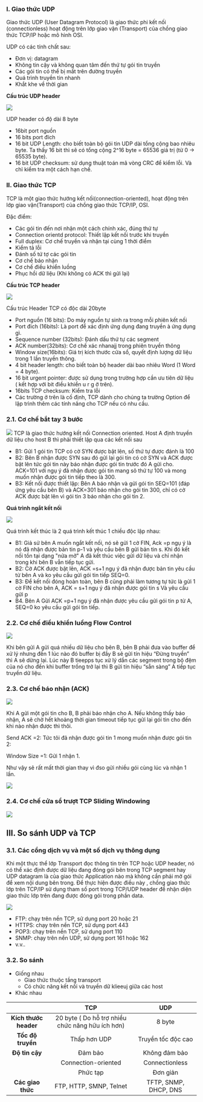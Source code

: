 ### I. Giao thức UDP
Giao thức UDP (User Datagram Protocol) là giao thức phi kết nối (connectionless) hoạt động trên lớp giao vận (Transport) của chồng giao thức TCP/IP hoặc mô hình OSI. 

UDP có các tính chất sau:
+ Đơn vị: datagram 
+ Không tin cậy và không quan tâm đến thứ tự gói tin truyền 
+ Các gói tin có thể bị mất trên đường truyền 
+ Quá trình truyền tin nhanh
+ Khắt khe về thời gian

**Cấu trúc UDP header**

<img src="image/15.png">

UDP header có độ dài 8 byte
- 16bit port nguồn
- 16 bits port đích
- 16 bit UDP Length: cho biết toàn bộ gói tin UDP dài tổng cộng bao nhiêu byte. Ta thấy 16 bit thì sẽ có tổng cộng 2^16 byte = 65536 giá trị (từ 0 -> 65535 byte).
- 16 bit UDP checksum: sử dụng thuật toán mã vòng CRC để kiểm lỗi. Và chỉ kiểm tra một cách hạn chế.

### II. Giao thức TCP
TCP là một giao thức hướng kết nối(connection-oriented), hoạt động trên lớp giao vận(Transport) của chồng giao thức TCP/IP, OSI.

Đặc điểm: 
+ Các gói tin đến nơi nhận một cách chính xác, đúng thứ tự
+ Connection orientd protocol: Thiết lập kết nối trước khi truyền
+ Full duplex: Cơ chế truyền và nhận tại cùng 1 thời điểm
+ Kiểm tả lỗi
+ Đánh số tứ tợ các gói tin
+ Cơ chế báo nhận 
+ Cơ chế điều khiển luồng
+ Phục hồi dữ liệu (Khi không có ACK thì gửi lại) 

**Cấu trúc TCP header**

<img src="imge/15.png">

Cấu trúc Header TCP có độc dài 20byte
- Port nguồn (16 bits): Do máy nguồn tự sinh ra trong mỗi phiên kết nối
- Port đich (16bits): Là port để xác định ứng dụng đang truyền à ứng dụng gì.
- Sequence number (32bits): Đánh dấu thứ tự các segment 
- ACK number(32bits): Cơ chế xác nhanajj trong phiên truyền thông
- Window size(16bits): Giá trị kích thước cửa sổ, quyết định lượng dữ liệu trong 1 lần truyền thông.
- 4 bit header length: cho biết toàn bộ header dài bao nhiêu Word (1 Word = 4 byte).
- 16 bit urgent pointer: được sử dụng trong trường hợp cần ưu tiên dữ liệu ( kết hợp với bit điều khiển u r g ở trên).
- 16bits TCP checksum: Kiểm tra lỗi
- Các trường ở trên là cố định, TCP dành cho chúng ta trường Option để lập trình thêm các tính năng cho TCP nếu có nhu cầu.


### 2.1. Cơ chế bắt tay 3 bước
<img src="image/5.png">
TCP là giao thức hướng kết nối Connection oriented. Host A định truyền dữ liệu cho host B thì phải thiết lập qua các kết nối sau

+ B1: Gửi 1 gói tin TCP có cờ SYN được bật lên, số thứ tự được đánh là 100
+ B2: Bên B nhận được SYN sau đó gửi lại gói tin có cờ SYN và ACK được bật lên tức gói tin này báo nhận được gói tin trước đó A gửi cho. ACK=101 với ngụ ý đã nhận được gói tin mang sô thứ tự 100 và mong muốn nhận được gói tin tiếp theo là 300.
+ B3: Kết nối được thiết lập: Bên A báo nhận và gửi gói tin SEQ=101 (đáp ứng yêu cầu bên B) và ACK=301 báo nhận cho gói tin 300, chỉ có cờ ACK được bật lên vì gói tin 3 báo nhận cho gói tin 2. 

**Quá trình ngắt kết nối**

<img src="image/17.png">

Quá trình kết thúc là 2 quá trình kết thúc 1 chiều độc lập nhau:
+ B1: Giả sử bên  A muốn ngắt kết nối, nó sẽ gửi 1 cờ FIN, Ack =p ngụ ý là nó đã nhận được bản tin p-1 và yêu cầu bên B gửi bản tin s. 
Khi đó kết nối tồn tại dạng "nửa mở" A đã kết thúc việc gửi dữ liệu và chỉ nhận trong khi bên B vẫn tiếp tục gửi. 
+ B2: Cờ ACK được bật lên, ACK =s+1 ngụ ý đã nhận được bản tin yêu cầu từ bên A và ko yêu cầu gửi gói tin tiếp SEQ=0.
+ B3: Để kết nối đóng hoàn toàn, bên B cũng phải làm tương tự tức là gửi 1 cờ FIN cho bên A, ACK = s+1 ngụ ý đã nhận được gói tin s Và yêu cầu gửi p 
+ B4. Bên A Gửi ACK =p+1 ngụ ý đã nhận được yêu cầu gửi gói tin p từ A, SEQ=0 ko yêu cầu gửi gói tin tiếp.

### 2.2. Cơ chế điều khiển luồng Flow Control 

<img src="image/6.png">

Khi bên gửi A gửi quá nhiều dữ liệu cho bên B, bên B phải đưa vào buffer để xử lý nhưng đến 1 lúc nào đó buffer bị đầy B sẽ gửi tín hiệu “Đừng truyền” thì A sẽ dừng lại. Lúc này B tieepps tục xử lý dần các segment trong bộ đệm của nó cho đến khi buffer trống trở lại thì B gửi tín hiệu “sẵn sàng” A tiếp tục truyền dữ liệu.

### 2.3. Cơ chế báo nhận (ACK)

<img src="image/7.png">

Khi A gửi một gói tin cho B, B phải báo nhận cho A. Nếu không thấy báo nhận, A sẽ chờ hết khoảng thời gian timeout tiếp tục gửi lại gói tin cho đến khi nào nhận được thì thôi.

Send ACK =2: Tức tôi đã nhận được gói tin 1 mong muốn nhận được gói tin 2:

Window Size =1: Gửi 1 nhận 1.

Như vậy sẽ rất mất thời gian thay vì đso gửi nhiều gói cùng lúc và nhận 1 lần.

<img src="image/8.png">

### 2.4. Cơ chế cửa sổ trượt TCP Sliding Windowing 

<img src="image/9.png">

## III. So sánh UDP và TCP
### 3.1. Các cổng dịch vụ và một số dịch vụ thông dụng
Khi một thực thể lớp Transport đọc thông tin trên TCP hoặc UDP header, nó có thể xác định được dữ liệu đang đóng gói bên trong TCP segment hay UDP datagram là của giao thức Application nào mà không cần phải mở gói để xem nội dung bên trong. Để thực hiện được điều này , chồng giao thức lớp trên TCP/IP sử dụng tham số port trong TCP/UDP header để nhận diện giao thức lớp trên đang được đóng gói trong phần data. 

<img src="image/10.png">

- FTP: chạy trên nền TCP, sử dụng port 20 hoặc 21
- HTTPS: chạy trên nền TCP, sử dụng port 443
- POP3: chạy trên nền TCP, sử dụng port 110
- SNMP: chạy trên nền UDP, sử dụng port 161 hoặc 162
- v.v..
### 3.2. So sánh 
- Giống nhau
	+ Giao thức thuộc tầng transport 
	+ Có chức năng kết nối và truyền dữ klieeuj  giữa các host 
- Khác nhau

| |TCP|UDP|
|:---:|:---:|:---:|
|**Kích thước header**|20 byte ( Do hỗ trợ nhiều chức năng hữu ích hơn)|8 byte |
|**Tốc độ truyền**|Thấp hơn UDP|Truyền tốc độc cao|
|**Độ tin cậy**|Đảm bảo|Không đảm bảo|
| |Connection-oriented|Connectionless|
| |Phức tạp|Đơn giản|
|**Các giao thức**|FTP, HTTP, SMNP, Telnet|TFTP, SNMP, DHCP, DNS|



